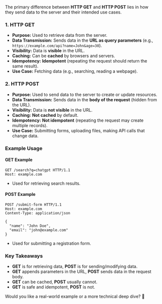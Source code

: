 The primary difference between **HTTP GET** and **HTTP POST** lies in how they send data to the server and their intended use cases.

### **1. HTTP GET**

- **Purpose:** Used to retrieve data from the server.
- **Data Transmission:** Sends data in the **URL as query parameters** (e.g., `https://example.com/api?name=John&age=30`).
- **Visibility:** Data is **visible** in the URL.
- **Caching:** Can be **cached** by browsers and servers.
- **Idempotency:** **Idempotent** (repeating the request should return the same result).
- **Use Case:** Fetching data (e.g., searching, reading a webpage).

### **2. HTTP POST**

- **Purpose:** Used to send data to the server to create or update resources.
- **Data Transmission:** Sends data in the **body of the request** (hidden from the URL).
- **Visibility:** Data is **not visible** in the URL.
- **Caching:** **Not cached** by default.
- **Idempotency:** **Not idempotent** (repeating the request may create multiple records).
- **Use Case:** Submitting forms, uploading files, making API calls that change data.

### **Example Usage**

#### **GET Example**

```http
GET /search?q=chatgpt HTTP/1.1
Host: example.com
```

- Used for retrieving search results.

#### **POST Example**

```http
POST /submit-form HTTP/1.1
Host: example.com
Content-Type: application/json

{
  "name": "John Doe",
  "email": "john@example.com"
}
```

- Used for submitting a registration form.

### **Key Takeaways**

- **GET** is for retrieving data, **POST** is for sending/modifying data.
- **GET** appends parameters in the URL, **POST** sends data in the request body.
- **GET** can be cached, **POST** usually cannot.
- **GET** is safe and idempotent, **POST** is not.

Would you like a real-world example or a more technical deep dive? 🚀